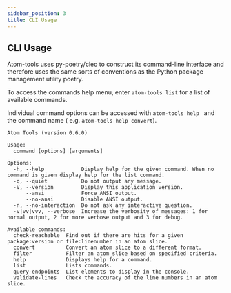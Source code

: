```yaml
---
sidebar_position: 3
title: CLI Usage
---
```


## CLI Usage

Atom-tools uses py-poetry/cleo to construct its command-line interface and therefore uses the same
sorts of conventions as the Python package management utility poetry.

To access the commands help menu, enter `atom-tools list` for a list of available commands.

Individual command options can be accessed with `atom-tools help ` and the command name (
e.g. `atom-tools help
convert`).

```
Atom Tools (version 0.6.0)

Usage:
  command [options] [arguments]

Options:
  -h, --help            Display help for the given command. When no command is given display help for the list command.
  -q, --quiet           Do not output any message.
  -V, --version         Display this application version.
      --ansi            Force ANSI output.
      --no-ansi         Disable ANSI output.
  -n, --no-interaction  Do not ask any interactive question.
  -v|vv|vvv, --verbose  Increase the verbosity of messages: 1 for normal output, 2 for more verbose output and 3 for debug.

Available commands:
  check-reachable  Find out if there are hits for a given package:version or file:linenumber in an atom slice.
  convert          Convert an atom slice to a different format.
  filter           Filter an atom slice based on specified criteria.
  help             Displays help for a command.
  list             Lists commands.
  query-endpoints  List elements to display in the console.
  validate-lines   Check the accuracy of the line numbers in an atom slice.
```